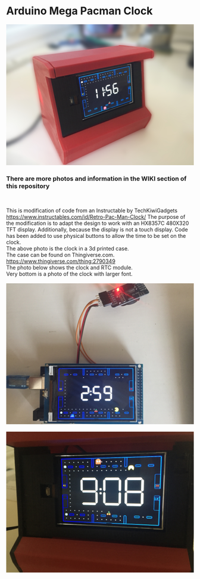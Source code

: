 # Arduino Mega Pacman Clock
![Client Photo](https://github.com/bonnette/Pac_Clock/blob/master/photos/pac_all_front.jpg)
<br/>
### There are more photos and information in the WIKI section of this repository
<br/>

This is modification of code from an Instructable by TechKiwiGadgets https://www.instructables.com/id/Retro-Pac-Man-Clock/
The purpose of the modification is to adapt the design to work with an HX8357C 480X320 TFT display.
Additionally, because the display is not a touch display. Code has been added to use physical buttons to allow the time to be set on the clock.
<br />
The above photo is the clock in a 3d printed case. <br/>The case can be found on Thingiverse.com.<br/>
https://www.thingiverse.com/thing:2790349
<br />
The photo below shows the clock and RTC module.<br/>
Very bottom is a photo of the clock with larger font.
<br /><br />
![Client Photo](https://github.com/bonnette/Pac_Clock/blob/master/photos/pac_clock_rtc.jpg)
<br /><br />
![Client Photo](https://github.com/bonnette/Pac_Clock/blob/master/photos/pac_clock_LF.jpg)
